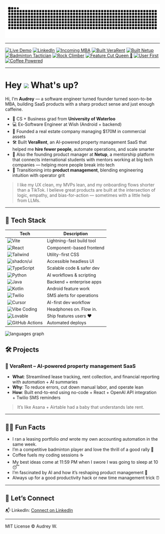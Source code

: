 
<picture>
  <source media="(prefers-color-scheme: dark)" srcset="https://raw.githubusercontent.com/audreywqy/audreywqy/output/github-contribution-grid-snake-dark.svg" />
  <source media="(prefers-color-scheme: light)" srcset="https://raw.githubusercontent.com/audreywqy/audreywqy/output/github-contribution-grid-snake.svg" />
  <img alt="github-snake" src="https://raw.githubusercontent.com/audreywqy/audreywqy/output/github-contribution-grid-snake.svg" />
</picture>

---

[![Live Demo](https://img.shields.io/badge/Live%20Site-audreywqy.github.io/audrey--portfolio--website-blue?logo=github)](https://audreywqy.github.io/audrey-portfolio-website/)
[![LinkedIn](https://img.shields.io/badge/LinkedIn-Audrey-blue?logo=linkedin)](https://www.linkedin.com/in/audreywqy/)
[![Incoming MBA](https://img.shields.io/badge/UCLA%20MBA-Class%20of%202027-green)](https://www.anderson.ucla.edu/)
[![Built VeraRent](https://img.shields.io/badge/SaaS%20Builder-VeraRent-7E3FF2)]()
[![Built Netup](https://img.shields.io/badge/Mentorship%20Marketplace%20Builder-Netup-2CADFE)]()
[![Badminton Tactician](https://img.shields.io/badge/Side%20Hustle-Badminton%20Tactician-ff69b4)]()
[![Rock Climber](https://img.shields.io/badge/Hobby-Rock%20Climber-ECD53F)]()
[![Feature Cut Queen 👑](https://img.shields.io/badge/Scope%20Control-Expert-red)]()
[![User First](https://img.shields.io/badge/User%20First-Always-blueviolet)]()
[![Coffee Powered](https://img.shields.io/badge/Coffee-Powered-important?logo=buy-me-a-coffee)]()

---

<h1> Hey <img src="https://emojis.slackmojis.com/emojis/images/1577305505/7373/hand_wave.gif?1577305505" width="50" /> What's up?</h1>

Hi, I’m **Audrey** — a software engineer turned founder turned soon-to-be MBA, building SaaS products with a sharp product sense and just enough caffeine.

- 🧠 CS + Business grad from **University of Waterloo**
- 💻 Ex-Software Engineer at Wish (Android + backend)
- 🏢 Founded a real estate company managing $170M in commercial assets
- 🛠️ Built **VeraRent**, an AI-powered property management SaaS that helped me **hire fewer people**, automate operations, and scale smarter
- 🤝 Also the founding product manager at **Netup**, a mentorship platform that connects international students with mentors working at big tech companies — helping more people break into tech
- 🎯 Transitioning into **product management**, blending engineering intuition with operator grit

> I like my UX clean, my MVPs lean, and my onboarding flows shorter than a TikTok.
> I believe great products are built at the intersection of logic, empathy, and bias-for-action — sometimes with a little help from LLMs.

---

## 🧠 Tech Stack

| Tech             | Description                              |
|------------------|------------------------------------------|
| ![Vite](https://img.shields.io/badge/Vite-Frontend-yellow?logo=vite) | Lightning-fast build tool |
| ![React](https://img.shields.io/badge/React-UI-blue?logo=react) | Component-based frontend |
| ![Tailwind](https://img.shields.io/badge/Tailwind-Styling-38B2AC?logo=tailwindcss) | Utility-first CSS |
| ![shadcn/ui](https://img.shields.io/badge/shadcn/ui-Design%20System-black) | Accessible headless UI |
| ![TypeScript](https://img.shields.io/badge/TypeScript-Typing-3178C6?logo=typescript) | Scalable code & safer dev |
| ![Python](https://img.shields.io/badge/Python-AI%20Tools-yellow?logo=python) | AI workflows & scripting |
| ![Java](https://img.shields.io/badge/Java-Android-red?logo=java&logoColor=white) | Backend + enterprise apps |
| ![Kotlin](https://img.shields.io/badge/Kotlin-Mobile-7F52FF?logo=kotlin) | Android feature work |
| ![Twilio](https://img.shields.io/badge/Twilio-API%20Integration-F22F46?logo=twilio&logoColor=white) | SMS alerts for operations |
| ![Cursor](https://img.shields.io/badge/Code%20Editor-Cursor-2A2D4E?logo=visualstudiocode&logoColor=white) | AI-first dev workflow |
| ![Vibe Coding](https://img.shields.io/badge/Mode-Vibe%20Coding-ff69b4) | Headphones on. Flow in. |
| ![Lovable](https://img.shields.io/badge/Product%20Principle-Lovable%20>%20Viable-red) | Ship features users ❤️ |
| ![GitHub Actions](https://img.shields.io/badge/CI-CD%20via%20GitHub%20Actions-181717?logo=github) | Automated deploys |


<div align="left">
  <img src="https://github-readme-stats.vercel.app/api/top-langs?username=audreywqy&locale=en&hide_title=false&layout=compact&card_width=320&langs_count=5&theme=dracula&hide_border=false" height="150" alt="languages graph"  />
</div>


## 🛠 Projects

### 🔧 VeraRent – AI-powered property management SaaS

- **What**: Streamlined lease tracking, rent collection, and financial reporting with automation + AI summaries
- **Why**: To reduce errors, cut down manual labor, and operate lean
- **How**: Built end-to-end using no-code + React + OpenAI API integration + Twilio SMS reminders

> It’s like Asana + Airtable had a baby that understands late rent.

---

## 🤹‍♀️ Fun Facts

- I ran a leasing portfolio *and* wrote my own accounting automation in the same week.
- I’m a competitive badminton player and love the thrill of a good rally 🏸
- Coffee fuels my coding sessions ☕️
- My best ideas come at 11:59 PM when I swore I was going to sleep at 10 😴
- I’m fascinated by AI and how it’s reshaping product management 🤖
- Always up for a good productivity hack or new time management trick ⏰

---

## 🔗 Let’s Connect

📬 LinkedIn: [Connect on LinkedIn](https://www.linkedin.com/in/audreyw77/)

---

MIT License © Audrey W.

